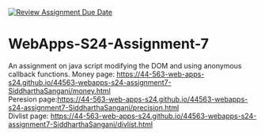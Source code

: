 [![Review Assignment Due Date](https://classroom.github.com/assets/deadline-readme-button-24ddc0f5d75046c5622901739e7c5dd533143b0c8e959d652212380cedb1ea36.svg)](https://classroom.github.com/a/cdqffI9o)
# WebApps-S24-Assignment-7
An assignment on java script modifying the DOM and using anonymous callback functions.
Money page: https://44-563-web-apps-s24.github.io/44563-webapps-s24-assignment7-SiddharthaSangani/money.html <br>
Peresion page:https://44-563-web-apps-s24.github.io/44563-webapps-s24-assignment7-SiddharthaSangani/precision.html <br>
Divlist page: https://44-563-web-apps-s24.github.io/44563-webapps-s24-assignment7-SiddharthaSangani/divlist.html <br>

